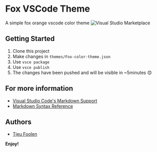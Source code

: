 # Fox VSCode Theme

A simple fox orange vscode color theme ![Visual Studio Marketplace](https://img.shields.io/badge/Visual%20Studio%20Marketplace-grey?style=flat&link=https%3A%2F%2Fmarketplace.visualstudio.com%2Fitems%3FitemName%3Dtjeufoolen.fox-vscode-theme)

## Getting Started

1. Clone this project
2. Make changes in `themes/Fox-color-theme.json`
3. Use `vsce package`
4. Use `vsce publish`
5. The changes have been pushed and will be visible in ~5minutes 😍

## For more information

- [Visual Studio Code's Markdown Support](http://code.visualstudio.com/docs/languages/markdown)
- [Markdown Syntax Reference](https://help.github.com/articles/markdown-basics/)

## Authors

- [Tjeu Foolen](https://github.com/tjeufoolen)

**Enjoy!**
